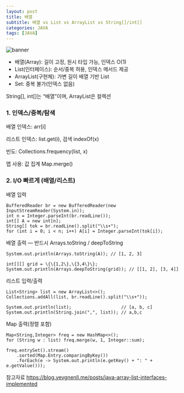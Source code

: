 ```yaml
---
layout: post
title: 배열
subtitle: 배열 vs List vs ArrayList vs String[]/int[]
categories: JAVA
tags: [JAVA]
---
```


![banner](/assets/images/0814/(arr)banner.jpg)

- 배열(Array): 길이 고정, 원시 타입 가능, 인덱스 O(1)
- List(인터페이스): 순서/중복 허용, 인덱스 메서드 제공
- ArrayList(구현체): 가변 길이 배열 기반 List
- Set: 중복 불가(인덱스 없음)

String[], int[]는 “배열”이며, ArrayList<String>은 컬렉션

### 1. 인덱스/중복/탐색

배열 인덱스: arr[i]

리스트 인덱스: list.get(i), 검색 indexOf(x)

빈도: Collections.frequency(list, x)

맵 사용: 값 집계 Map.merge()

### 2. I/O 빠르게 (배열/리스트)

배열 입력

    BufferedReader br = new BufferedReader(new InputStreamReader(System.in));
    int n = Integer.parseInt(br.readLine());
    int[] A = new int[n];
    String[] tok = br.readLine().split("\\s+");
    for (int i = 0; i < n; i++) A[i] = Integer.parseInt(tok[i]);


배열 출력 — 반드시 Arrays.toString / deepToString

    System.out.println(Arrays.toString(A)); // [1, 2, 3]

    int[][] grid = \{\{1,2\},\{3,4\}\};
    System.out.println(Arrays.deepToString(grid)); // [[1, 2], [3, 4]]


리스트 입력/출력

    List<String> list = new ArrayList<>();
    Collections.addAll(list, br.readLine().split("\\s+"));

    System.out.println(list);                   // [a, b, c]
    System.out.println(String.join(",", list)); // a,b,c


Map 출력(정렬 포함)

    Map<String,Integer> freq = new HashMap<>();
    for (String w : list) freq.merge(w, 1, Integer::sum);

    freq.entrySet().stream()
        .sorted(Map.Entry.comparingByKey())
        .forEach(e -> System.out.println(e.getKey() + ": " + e.getValue()));


참고자료
https://blog.yevgnenll.me/posts/java-array-list-interfaces-implemented